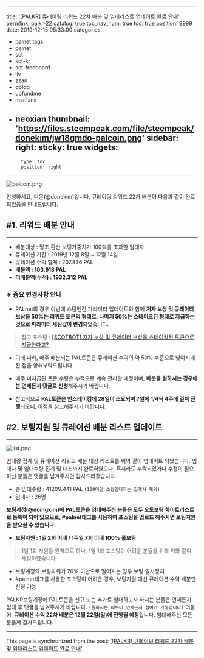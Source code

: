 
---
title: '[PALKR] 큐레이팅 리워드 22차 배분 및 임대리스트 업데이트 완료 안내'
permlink: palkr-22
catalog: true
toc_nav_num: true
toc: true
position: 9999
date: 2019-12-15 05:33:00
categories:
- palnet
tags:
- palnet
- sct
- sct-kr
- sct-freeboard
- liv
- zzan
- dblog
- upfundme
- marlians
- neoxian
thumbnail: 'https://files.steempeak.com/file/steempeak/donekim/jw18gmdo-palcoin.png'
sidebar:
    right:
        sticky: true
widgets:
    -
        type: toc
        position: right
---


![palcoin.png](https://files.steempeak.com/file/steempeak/donekim/jw18gmdo-palcoin.png)

안녕하세요, 디온(@donekim)입니다. 큐레이팅 리워드 22차 배분이 다음과 같이 완료되었음을 안내드립니다. 

## #1. 리워드 배분 안내
---

- 배분대상 : 당초 환산 보팅가중치가 100%를 초과한 임대자
- 큐레이션 기간 : 2019년 12월 8일 ~ 12월 14일
- 큐레이션 수익 합계 : 207.836 PAL
- **배분액 : 103.918 PAL**
- **미배분액(누적) : 1932.312 PAL**

### ※ 중요 변경사항 안내

- PALnet의 경우 이번에 스팀엔진 파라미터 업데이트와 함께 **저자 보상 및 큐레이터 보상을 50%는 리퀴드 토큰의 형태로, 나머지 50%는 스테이크된 형태로 지급하는 것으로 파라미터 세팅값이 변경**되었습니다. 

> 참고 포스팅 : [[SCOTBOT] 저자 보상 및 큐레이터 보상을 스테이킹된 토큰으로 지급한다고?](https://www.steemcoinpan.com/sct/@donekim/scotbot)


- 이에 따라, 매주 배분되는 PAL토큰은 큐레이션 수익의 약 50% 수준으로 낮아지게 된 점을 양해부탁드립니다

- 매주 미지급된 토큰 수량은 누적으로 계속 관리할 예정이며, **배분을 원하시는 경우에는 언제든지 댓글로 신청**해주시기 바랍니다. 

- 참고적으로 **PAL토큰은 언스테이킹에 28일이 소요되며 7일에 1/4씩 4주에 걸쳐 진행**되오니, 이점을 참고해주시기 바랍니다.


## #2. 보팅지원 및 큐레이션 배분 리스트 업데이트
---

![list.png](https://cdn.steemitimages.com/DQmQWYH9Di1A9yUwx3WFau2pmAsGjh44Rd9h1fDeBdVfpVW/list.png)

임대량 집계 및 큐레이션 리워드 배분 대상 리스트를 위와 같이 업데이트 되었습니다. 임대자 및 임대수량 집계 및 대조까지 완료하였으나, 혹시라도 누락되었거나 수정이 필요하신 분들은 댓글을 남겨주시면 감사드리겠습니다.

- 총 임대수량 : 41209.441 PAL `(100미만 소량임대자는 집계시 제외)`
- 임대자 : 26명

**보팅계정(@doingkim)에 PAL토큰을 임대해주신 분들은 모두 오토보팅 화이트리스트로 등록이 되어 있으므로, #palnet태그를 사용하여 포스팅을 업로드 해주시면 보팅지원을 받으실 수 있습니다.**

- **보팅지원 : 1일 2회 이내 / 1주일 7회 이내 100% 풀보팅**
> 1일 1회 지원을 원칙으로 하나, 1일 1회 포스팅이 어려운 분들을 위해 위와 같이 세팅하였습니다
- 보팅계정의 보팅파워가 70% 미만으로 떨어지는 경우 보팅 일시정지
- #palnet태그를 사용한 포스팅이 어려운 경우, 보팅지원 대신 큐레이션 수익 배분만 신청 가능


PALKR보팅계정에 PAL토큰을 신규 또는 추가로 임대하고자 하시는 분들은 언제든지 임대 후 댓글을 남겨주시기 바랍니다. `(원하시는 때부터 언제든지 참여가 가능합니다)` 더불어, **큐레이션 수익 22차 배분은 12월 22일(일)에 진행될 예정**입니다. 임대해주신 모든 분들께 감사드립니다.

- - -

This page is synchronized from the post: ['[PALKR] 큐레이팅 리워드 22차 배분 및 임대리스트 업데이트 완료 안내'](https://steemit.com/@donekim/palkr-22)
